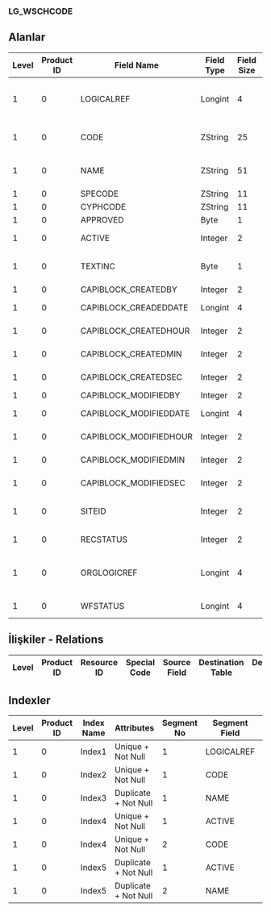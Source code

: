 ### LG_WSCHCODE

## Alanlar

**Level**|**Product ID**|**Field Name**|**Field Type**|**Field Size**|**Field Offset**|**Türkçe Açıklama**|**Expression**
-----|-----|-----|-----|-----|-----|-----|-----
1|0|LOGICALREF|Longint|4|0|İş İstasyonu Özellik Log. Ref.|Workstation Characteristic Logical Reference
1|0|CODE|ZString|25|4|İş İstasyonu Özellik Kodu|Workstation Characteristic Code
1|0|NAME|ZString|51|29|İş İstasyonu Özellik Açıklaması|Workstation Characteristic Description
1|0|SPECODE|ZString|11|80|Özel Kod|Aux. Code
1|0|CYPHCODE|ZString|11|91|Yetki Kodu|Auth. Code
1|0|APPROVED|Byte|1|102|Onay Bilgisi|Approval Info
1|0|ACTIVE|Integer|2|103|Kullanım durumu|Usage Status
1|0|TEXTINC|Byte|1|105|Ayrıntılı Açıklama İçerir|Contains Detail Description
1|0|CAPIBLOCK_CREATEDBY|Integer|2|106|Oluşturan|Created By
1|0|CAPIBLOCK_CREADEDDATE|Longint|4|108|Oluşturulma Tarihi|Created Date
1|0|CAPIBLOCK_CREATEDHOUR|Integer|2|112|Oluşturulma Saati|Created Hour
1|0|CAPIBLOCK_CREATEDMIN|Integer|2|114|Oluşturulma Dakikası|Created Minute
1|0|CAPIBLOCK_CREATEDSEC|Integer|2|116|Oluşturulma Saniyesi|Created Second
1|0|CAPIBLOCK_MODIFIEDBY|Integer|2|118|Değiştiren|Modified By
1|0|CAPIBLOCK_MODIFIEDDATE|Longint|4|120|Değiştirilme Tarihi|Modified Date
1|0|CAPIBLOCK_MODIFIEDHOUR|Integer|2|124|Değiştirilme Saati|Modified Hour
1|0|CAPIBLOCK_MODIFIEDMIN|Integer|2|126|Değiştirilme Dakikası|Modified Minute
1|0|CAPIBLOCK_MODIFIEDSEC|Integer|2|128|Değiştirilme Saniyesi|Modified Second
1|0|SITEID|Integer|2|130|Veri Merkezi|Data Processing Site
1|0|RECSTATUS|Integer|2|132|Kayıt Durumu|Record Status
1|0|ORGLOGICREF|Longint|4|134|Orijinal Kayıt Log. Ref.|Original Record Logical Reference
1|0|WFSTATUS|Longint|4|138|Kullanımda Değil|Not In Use

## İlişkiler - Relations

**Level**|**Product ID**|**Resource ID**|**Special Code**|**Source Field**|**Destination Table**|**Destination Field**|**Relation Type**|**Extra Condition**
-----|-----|-----|-----|-----|-----|-----|-----|-----

## Indexler

**Level**|**Product ID**|**Index Name**|**Attributes**|**Segment No**|**Segment Field**|**Sense**
-----|-----|-----|-----|-----|-----|-----
1|0|Index1|Unique + Not Null|1|LOGICALREF|Ascending
1|0|Index2|Unique + Not Null|1|CODE|Ascending
1|0|Index3|Duplicate + Not Null|1|NAME|Ascending
1|0|Index4|Unique + Not Null|1|ACTIVE|Ascending
1|0|Index4|Unique + Not Null|2|CODE|Ascending
1|0|Index5|Duplicate + Not Null|1|ACTIVE|Ascending
1|0|Index5|Duplicate + Not Null|2|NAME|Ascending
